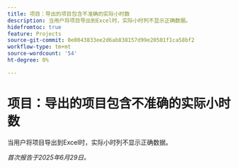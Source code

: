 ```yaml
---
title: 项目：导出的项目包含不准确的实际小时数
description: 当用户将项目导出到Excel时，实际小时列不显示正确数据。
hidefromtoc: true
feature: Projects
source-git-commit: 0e0043833ee2d6ab838157d99e20501f1ca58bf2
workflow-type: tm+mt
source-wordcount: '54'
ht-degree: 0%

---
```



# 项目：导出的项目包含不准确的实际小时数

当用户将项目导出到Excel时，实际小时列不显示正确数据。

_首次报告于2025年6月29日。_
